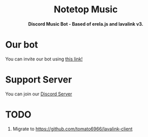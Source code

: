 <div align="center">
  <h1>Notetop Music</h1>
  <h4>Discord Music Bot - Based of erela.js and lavalink v3.</h4>
</div>

# Our bot
You can invite our bot using [this link!](https://discord.com/oauth2/authorize?client_id=1216410879059427429&permissions=274914937344&scope=bot+applications.commands)

# Support Server
You can join our [Discord Server](https://discord.gg/2gfJT487PK)

# TODO
1. Migrate to https://github.com/tomato6966/lavalink-client
